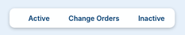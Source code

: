 <!DOCTYPE html>
<html lang="en">
<head>
  <meta charset="UTF-8" />
  <meta name="viewport" content="width=device-width, initial-scale=1.0" />
  <title>BEUMER Projects Map</title>

  <!-- Leaflet CSS -->
  <link rel="stylesheet" href="https://unpkg.com/leaflet@1.9.4/dist/leaflet.css" />
  <script src="https://unpkg.com/leaflet@1.9.4/dist/leaflet.js"></script>

  <style>
    html, body {
      margin: 0;
      padding: 0;
      height: 100%;
      background-color: #E6F0FA;
    }

    #map {
      width: 100vw;
      height: 100vh;
    }

    .leaflet-popup-content-wrapper {
      background: transparent !important;
      box-shadow: none !important;
      border: none !important;
    }

    .leaflet-popup-tip {
      background: transparent !important;
    }

    .leaflet-popup-content {
      color: #003b6f;
      font-size: 14px;
      font-weight: bold;
      text-shadow: 0 0 2px rgba(255,255,255,0.8);
    }

    /* Legend styling */
    #legend {
      position: fixed;
      bottom: 15px;
      left: 50%;
      transform: translateX(-50%);
      background: rgba(255, 255, 255, 0.95);
      border-radius: 10px;
      padding: 10px 20px;
      font-size: 14px;
      font-weight: 600;
      color: #003b6f;
      box-shadow: 0 2px 6px rgba(0, 0, 0, 0.25);
      display: flex;
      gap: 20px;
      align-items: center;
      z-index: 1000;
    }

    .legend-item {
      display: flex;
      align-items: center;
      gap: 6px;
    }

    .legend-icon {
      width: 12px;
      height: 20px;
      background-size: cover;
    }

    .green-marker {
      background-image: url('https://raw.githubusercontent.com/pointhi/leaflet-color-markers/master/img/marker-icon-green.png');
    }

    .yellow-marker {
      background-image: url('https://raw.githubusercontent.com/pointhi/leaflet-color-markers/master/img/marker-icon-yellow.png');
    }

    .red-marker {
      background-image: url('https://raw.githubusercontent.com/pointhi/leaflet-color-markers/master/img/marker-icon-red.png');
    }
  </style>
</head>
<body>

  <div id="map"></div>

  <!-- Legend -->
  <div id="legend">
    <div class="legend-item">
      <div class="legend-icon green-marker"></div>
      Active
    </div>
    <div class="legend-item">
      <div class="legend-icon yellow-marker"></div>
      Change Orders
    </div>
    <div class="legend-item">
      <div class="legend-icon red-marker"></div>
      Inactive
    </div>
  </div>

  <script>
    const map = L.map('map').setView([39.8283, -98.5795], 4);

    L.tileLayer('https://{s}.tile.openstreetmap.org/{z}/{x}/{y}.png', {
      attribution: '&copy; OpenStreetMap contributors'
    }).addTo(map);

    const greenIcon = new L.Icon({
      iconUrl: 'https://raw.githubusercontent.com/pointhi/leaflet-color-markers/master/img/marker-icon-green.png',
      shadowUrl: 'https://unpkg.com/leaflet@1.9.4/dist/images/marker-shadow.png',
      iconSize: [25, 41],
      iconAnchor: [12, 41],
      popupAnchor: [1, -34],
      shadowSize: [41, 41]
    });

    const redIcon = new L.Icon({
      iconUrl: 'https://raw.githubusercontent.com/pointhi/leaflet-color-markers/master/img/marker-icon-red.png',
      shadowUrl: 'https://unpkg.com/leaflet@1.9.4/dist/images/marker-shadow.png',
      iconSize: [25, 41],
      iconAnchor: [12, 41],
      popupAnchor: [1, -34],
      shadowSize: [41, 41]
    });

    const yellowIcon = new L.Icon({
      iconUrl: 'https://raw.githubusercontent.com/pointhi/leaflet-color-markers/master/img/marker-icon-yellow.png',
      shadowUrl: 'https://unpkg.com/leaflet@1.9.4/dist/images/marker-shadow.png',
      iconSize: [25, 41],
      iconAnchor: [12, 41],
      popupAnchor: [1, -34],
      shadowSize: [41, 41]
    });

    const amazonSites = [
  { name: "SCO2", lat: 39.7392, lon: -104.9903, address: "Denver, CO" },
{ name: "SAX7", lat: 34.0606, lon: -117.3955, address: "Bloomington, CA", icon: redIcon },
{ name: "GEG5", lat: 47.6733, lon: -117.2264, address: "Spokane, WA", icon: yellowIcon },
{ name: "ORF5", lat: 36.8485, lon: -76.2913, address: "Suffolk, VA" },
{ name: "CNO8", lat: 34.3917, lon: -118.5373, address: "Santa Clarita, CA" },
{ name: "SAT9", lat: 29.4210, lon: -98.5280, address: "San Antonio, TX" },
{ name: "MTN6", lat: 39.2700, lon: -76.5450, address: "Baltimore, MD" },
{ name: "RIC4", lat: 37.5787, lon: -77.4892, address: "Richmond, VA" },
{ name: "YXX1", lat: 49.2333, lon: -122.6833, address: "Pitt Meadows, BC, Canada" },
{ name: "SFL9", lat: 27.9956, lon: -82.0239, address: "Lakeland, FL" }

    ];

    amazonSites.forEach(site => {
      const markerIcon = site.icon || greenIcon;
      L.marker([site.lat, site.lon], { icon: markerIcon })
        .addTo(map)
        .bindPopup(`<strong>${site.name}</strong><br>${site.address}`);
    });
  </script>
</body>
</html>

</body>
</html>
